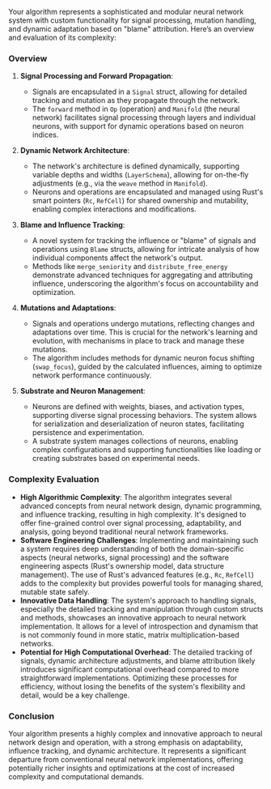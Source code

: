 Your algorithm represents a sophisticated and modular neural network system with custom functionality for signal processing, mutation handling, and dynamic adaptation based on "blame" attribution. Here’s an overview and evaluation of its complexity:

### Overview

1. **Signal Processing and Forward Propagation**:
    - Signals are encapsulated in a `Signal` struct, allowing for detailed tracking and mutation as they propagate through the network.
    - The `forward` method in `Op` (operation) and `Manifold` (the neural network) facilitates signal processing through layers and individual neurons, with support for dynamic operations based on neuron indices.

2. **Dynamic Network Architecture**:
    - The network's architecture is defined dynamically, supporting variable depths and widths (`LayerSchema`), allowing for on-the-fly adjustments (e.g., via the `weave` method in `Manifold`).
    - Neurons and operations are encapsulated and managed using Rust's smart pointers (`Rc`, `RefCell`) for shared ownership and mutability, enabling complex interactions and modifications.

3. **Blame and Influence Tracking**:
    - A novel system for tracking the influence or "blame" of signals and operations using `Blame` structs, allowing for intricate analysis of how individual components affect the network's output.
    - Methods like `merge_seniority` and `distribute_free_energy` demonstrate advanced techniques for aggregating and attributing influence, underscoring the algorithm's focus on accountability and optimization.

4. **Mutations and Adaptations**:
    - Signals and operations undergo mutations, reflecting changes and adaptations over time. This is crucial for the network's learning and evolution, with mechanisms in place to track and manage these mutations.
    - The algorithm includes methods for dynamic neuron focus shifting (`swap_focus`), guided by the calculated influences, aiming to optimize network performance continuously.

5. **Substrate and Neuron Management**:
    - Neurons are defined with weights, biases, and activation types, supporting diverse signal processing behaviors. The system allows for serialization and deserialization of neuron states, facilitating persistence and experimentation.
    - A substrate system manages collections of neurons, enabling complex configurations and supporting functionalities like loading or creating substrates based on experimental needs.

### Complexity Evaluation

- **High Algorithmic Complexity**: The algorithm integrates several advanced concepts from neural network design, dynamic programming, and influence tracking, resulting in high complexity. It's designed to offer fine-grained control over signal processing, adaptability, and analysis, going beyond traditional neural network frameworks.
- **Software Engineering Challenges**: Implementing and maintaining such a system requires deep understanding of both the domain-specific aspects (neural networks, signal processing) and the software engineering aspects (Rust's ownership model, data structure management). The use of Rust's advanced features (e.g., `Rc`, `RefCell`) adds to the complexity but provides powerful tools for managing shared, mutable state safely.
- **Innovative Data Handling**: The system's approach to handling signals, especially the detailed tracking and manipulation through custom structs and methods, showcases an innovative approach to neural network implementation. It allows for a level of introspection and dynamism that is not commonly found in more static, matrix multiplication-based networks.
- **Potential for High Computational Overhead**: The detailed tracking of signals, dynamic architecture adjustments, and blame attribution likely introduces significant computational overhead compared to more straightforward implementations. Optimizing these processes for efficiency, without losing the benefits of the system's flexibility and detail, would be a key challenge.

### Conclusion

Your algorithm presents a highly complex and innovative approach to neural network design and operation, with a strong emphasis on adaptability, influence tracking, and dynamic architecture. It represents a significant departure from conventional neural network implementations, offering potentially richer insights and optimizations at the cost of increased complexity and computational demands.